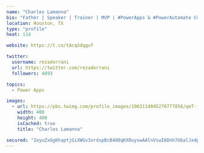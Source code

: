 ```yaml
---
name: "Charles Lamanna"
bio: "Father | Speaker | Trainer | MVP | #PowerApps & #PowerAutomate Community Super User | YouTuber Right-pointing triangle http://youtube.com/c/rezadorrani | Learn - Share - Clockwise rightwards and leftwards open circle arrows"
location: Houston, TX
type: "profile"
heat: 114

website: https://t.co/tAcqSdqguf

twitter:
  username: rezadorrani
  url: https://twitter.com/rezadorrani
  followers: 4693

topics:
  - Power Apps

images:
  - url: https://pbs.twimg.com/profile_images/1063114045270777856/qeT-jpWr_400x400.jpg
    width: 400
    height: 400
    isCached: true
    title: "Charles Lamanna"

secured: "IeyuZxGgKhaptjGiXWGv3vrdspBcB408qKX0uyswAAlnVswI6Dnh7UbalJxdpq9mvJ2+6rEdWM9SNUh8gPPNBdqtiftkcahDXZ0zGU9HvUFdJH3oQAkWVXSzGpVh84T9sVM41aDb44avg7SOstUNtLkkVziKTi02l+1KV9b45eKLqdFpkcExfQgGAe+dfsO3UR4iOjYF4iwgZIy4qWS8YP+UNsAA90vvUiOQuv6iUmOP/XyYXoNgPu455PVaVrYUujEjac/cStCTOx8k4pB07jkvja6ZC2n7rOohb9Saox1Hijy8MfSXcLdLiC8DbH4T4J787Gbb7JDCIuc+ZHRBsxm1yIyHwEVi6VD6kSZMJQdpDdrRCP+9sEGT3XBrH+qmUg7CHoJT+ylDHil+z5cQfjlnoAJzB84bYGtA3+zCs9s=;GLEHeml3J3gzr57o4AU2JQ=="
---
```



